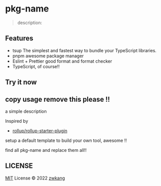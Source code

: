 # pkg-name

> description:

## Features

- tsup The simplest and fastest way to bundle your TypeScript libraries.
- pnpm awesome package manager
- Eslint + Prettier good format and format checker
- TypeScript, of course!!

## Try it now

## copy usage remove this please !!

a simple description

Inspired by

- [rollup/rollup-starter-plugin](https://github.com/rollup/rollup-starter-plugin)

setup a default template to build your own tool, awesome !!

find all pkg-name and replace them all!!

## LICENSE

[MIT](./LICENSE) License © 2022 [zwkang](https://github.com/zwkang)
